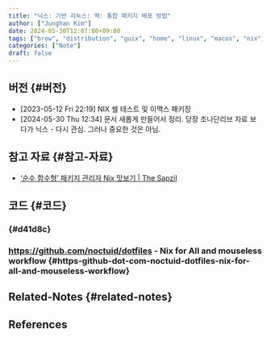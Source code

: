 ```yaml
---
title: "닉스: 기반 리눅스: 맥: 통합 패키지 배포 방법"
author: ["Junghan Kim"]
date: 2024-05-30T12:07:00+09:00
tags: ["brew", "distribution", "guix", "home", "linux", "macos", "nix", "notes", "packages"]
categories: ["Note"]
draft: false
---
```


## 버전 {#버전}

-   <span class="timestamp-wrapper"><span class="timestamp">[2023-05-12 Fri 22:19] </span></span> NIX 쉘 테스트 및 이맥스 패키징
-   <span class="timestamp-wrapper"><span class="timestamp">[2024-05-30 Thu 12:34] </span></span> 문서 새롭게 만들어서 정리. 당장 조나단리브 자료 보다가 닉스 - 다시 관심. 그러나 중요한 것은 아님.


## 참고 자료 {#참고-자료}

-   [‘순수 함수형’ 패키지 관리자 Nix 맛보기 | The Sapzil](https://blog.sapzil.org/2021/05/09/nix/)


## 코드 {#코드}


###  {#d41d8c}


### <https://github.com/noctuid/dotfiles>  - Nix for All and mouseless workflow {#https-github-dot-com-noctuid-dotfiles-nix-for-all-and-mouseless-workflow}


## Related-Notes {#related-notes}

## References

<style>.csl-entry{text-indent: -1.5em; margin-left: 1.5em;}</style><div class="csl-bib-body">
</div>
